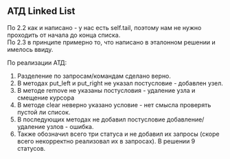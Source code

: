 ## АТД Linked List

По 2.2 как и написано - у нас есть self.tail, поэтому нам не нужно проходить от начала до конца списка.  
По 2.3 в принципе примерно то, что написано в эталонном решении и имелось ввиду.  
  
По реализации АТД:  
1) Разделение по запросам/командам сделано верно.
2) В методах put_left и put_right не указал постусловие - добавлен узел.  
2) В методе remove не указаны постусловия - удаление узла и смещение курсора  
3) В методе clear неверно указано условие - нет смысла проверять пустой ли список.
4) В последующих методах не добавил постусловие добавление/удаление узлов - ошибка.
5) Также обозначил всего три статуса и не добавил их запросы (скоре всего некорректно реализовал их в запросах).  В решении 9 статусов.  
